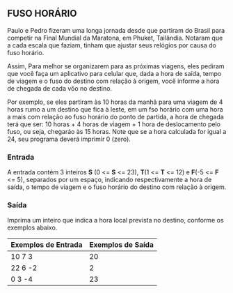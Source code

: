 ## FUSO HORÁRIO

Paulo e Pedro fizeram uma longa jornada desde que partiram do Brasil para competir na Final Mundial da Maratona, em Phuket, Tailândia. Notaram que a cada escala que faziam, tinham que ajustar seus relógios por causa do fuso horário.

Assim, Para melhor se organizarem para as próximas viagens, eles pediram que você faça um aplicativo para celular que, dada a hora de saída, tempo de viagem e o fuso do destino com relação à origem, você informe a hora de chegada de cada vôo no destino.

Por exemplo, se eles partiram às 10 horas da manhã para uma viagem de 4 horas rumo a um destino que fica à leste, em um fso horário com uma hora a mais com relação ao fuso horário do ponto de partida, a hora de chegada terá que ser: 10 horas + 4 horas de viagem + 1 hora de deslocamento pelo fuso, ou seja, chegaráo às 15 horas. Note que se a hora calculada for igual a 24, seu programa deverá imprimir 0 (zero).

### Entrada

A entrada contém 3 inteiros **S** (0 <= **S** <= 23), **T**(1 <= **T** <= 12) e **F**(-5 <= **F** <= 5), separados por um espaço, indicando respectivamente a hora de saída, o tempo de viagem e o fuso horário do destino com relação à origem.


### Saída

Imprima um inteiro que indica a hora local prevista no destino, conforme os exemplos abaixo.

|**Exemplos de Entrada**    |**Exemplos de Saída**  |
|:---                   |:---               |
|10 7 3                 |20                 |
|22 6 -2                |2                  |
|0 3 -4                 |23                 |
